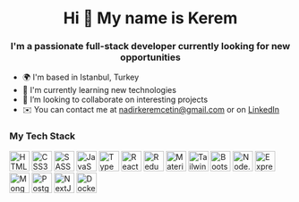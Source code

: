 <h1 align="center">Hi 👋 My name is Kerem</h1>

<h3 align="center">I'm a passionate full-stack developer currently looking for new opportunities</h4>

- 🌍 I'm based in Istanbul, Turkey
- 🚀 I'm currently learning new technologies
- 🤝 I’m looking to collaborate on interesting projects
- ✉️ You can contact me at [nadirkeremcetin@gmail.com](mailto:nadirkeremcetin@gmail.com) or on [LinkedIn](https://www.linkedin.com/in/nadir-kerem-cetin)

### My Tech Stack


<a href="https://developer.mozilla.org/en-US/docs/Glossary/HTML5" target="_blank"><img
  src="https://cdn.jsdelivr.net/gh/devicons/devicon/icons/html5/html5-original.svg"
  width="36"
  height="36"
  alt="HTML5"
/></a>
<a href="https://developer.mozilla.org/en-US/docs/Web/CSS" target="_blank"><img
  src="https://cdn.jsdelivr.net/gh/devicons/devicon/icons/css3/css3-original.svg"
  width="36"
  height="36"
  alt="CSS3"
/></a>
<a href="https://sass-lang.com" target="_blank"><img
  src="https://cdn.jsdelivr.net/gh/devicons/devicon/icons/sass/sass-original.svg"
  width="36"
  height="36"
  alt="SASS"
/></a>
<a href="https://developer.mozilla.org/en/JavaScript" target="_blank"><img
  src="https://cdn.jsdelivr.net/gh/devicons/devicon/icons/javascript/javascript-original.svg"
  width="36"
  height="36"
  alt="JavaScript"
/></a>
<a href="https://www.typescriptlang.org/" target="_blank"><img
  src="https://cdn.jsdelivr.net/gh/devicons/devicon/icons/typescript/typescript-original.svg"
  width="36"
  height="36"
  alt="TypeScript"
/></a>
<a href="https://reactjs.org/" target="_blank"><img
  src="https://cdn.jsdelivr.net/gh/devicons/devicon/icons/react/react-original.svg"
  width="36"
  height="36"
  alt="React"
/></a>
<a href="https://redux-toolkit.js.org/" target="_blank"><img
  src="https://cdn.jsdelivr.net/gh/devicons/devicon/icons/redux/redux-original.svg"
  width="36"
  height="36"
  alt="Redux Toolkit"
/></a>
<a href="https://mui.com/" target="_blank"><img
  src="https://cdn.jsdelivr.net/gh/devicons/devicon/icons/materialui/materialui-original.svg"
  width="36"
  height="36"
  alt="Material UI"
/></a>
<a href="https://tailwindcss.com/" target="_blank"><img
  src="https://cdn.jsdelivr.net/gh/devicons/devicon/icons/tailwindcss/tailwindcss-plain.svg"
  width="36"
  height="36"
  alt="Tailwind CSS"
/></a>
<a href="https://getbootstrap.com/" target="_blank"><img
  src="https://cdn.jsdelivr.net/gh/devicons/devicon/icons/bootstrap/bootstrap-original.svg"
  width="36"
  height="36"
  alt="Bootstrap"
/></a>
<a href="https://nodejs.org/" target="_blank"><img
  src="https://cdn.jsdelivr.net/gh/devicons/devicon/icons/nodejs/nodejs-original.svg"
  width="36"
  height="36"
  alt="Node.js"
/></a>
<a href="https://expressjs.com/" target="_blank"><img
  src="https://cdn.jsdelivr.net/gh/devicons/devicon/icons/express/express-original.svg"
  width="36"
  height="36"
  alt="Express"
/></a>
<a href="https://www.mongodb.com/" target="_blank"><img
  src="https://cdn.jsdelivr.net/gh/devicons/devicon/icons/mongodb/mongodb-original.svg"
  width="36"
  height="36"
  alt="MongoDB"
/></a>
<a href="https://www.postgresql.org/" target="_blank"><img
  src="https://cdn.jsdelivr.net/gh/devicons/devicon/icons/postgresql/postgresql-original.svg"
  width="36"
  height="36"
  alt="PostgreSQL"
/></a>
<a href="https://nextjs.org/" target="_blank"><img
  src="https://cdn.jsdelivr.net/gh/devicons/devicon/icons/nextjs/nextjs-line.svg"
  width="36"
  height="36"
  alt="NextJS"
/></a>
<a href="https://www.docker.com/" target="_blank"><img
  src="https://cdn.jsdelivr.net/gh/devicons/devicon/icons/docker/docker-original.svg"
  width="36"
  height="36"
  alt="Docker"
/></a>
